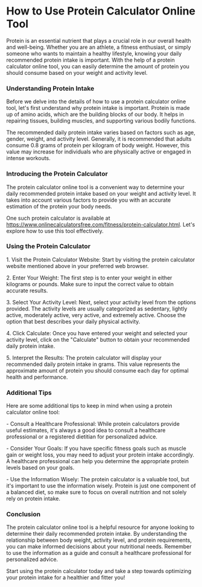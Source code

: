 How to Use Protein Calculator Online Tool
=========================================

Protein is an essential nutrient that plays a crucial role in our overall health and well-being. Whether you are an athlete, a fitness enthusiast, or simply someone who wants to maintain a healthy lifestyle, knowing your daily recommended protein intake is important. With the help of a protein calculator online tool, you can easily determine the amount of protein you should consume based on your weight and activity level.

### Understanding Protein Intake

Before we delve into the details of how to use a protein calculator online tool, let's first understand why protein intake is important. Protein is made up of amino acids, which are the building blocks of our body. It helps in repairing tissues, building muscles, and supporting various bodily functions.

The recommended daily protein intake varies based on factors such as age, gender, weight, and activity level. Generally, it is recommended that adults consume 0.8 grams of protein per kilogram of body weight. However, this value may increase for individuals who are physically active or engaged in intense workouts.

### Introducing the Protein Calculator

The protein calculator online tool is a convenient way to determine your daily recommended protein intake based on your weight and activity level. It takes into account various factors to provide you with an accurate estimation of the protein your body needs.

One such protein calculator is available at <https://www.onlinecalculatorsfree.com/fitness/protein-calculator.html>. Let's explore how to use this tool effectively.

### Using the Protein Calculator

1\. Visit the Protein Calculator Website: Start by visiting the protein calculator website mentioned above in your preferred web browser.

2\. Enter Your Weight: The first step is to enter your weight in either kilograms or pounds. Make sure to input the correct value to obtain accurate results.

3\. Select Your Activity Level: Next, select your activity level from the options provided. The activity levels are usually categorized as sedentary, lightly active, moderately active, very active, and extremely active. Choose the option that best describes your daily physical activity.

4\. Click Calculate: Once you have entered your weight and selected your activity level, click on the "Calculate" button to obtain your recommended daily protein intake.

5\. Interpret the Results: The protein calculator will display your recommended daily protein intake in grams. This value represents the approximate amount of protein you should consume each day for optimal health and performance.

### Additional Tips

Here are some additional tips to keep in mind when using a protein calculator online tool:

\- Consult a Healthcare Professional: While protein calculators provide useful estimates, it's always a good idea to consult a healthcare professional or a registered dietitian for personalized advice.

\- Consider Your Goals: If you have specific fitness goals such as muscle gain or weight loss, you may need to adjust your protein intake accordingly. A healthcare professional can help you determine the appropriate protein levels based on your goals.

\- Use the Information Wisely: The protein calculator is a valuable tool, but it's important to use the information wisely. Protein is just one component of a balanced diet, so make sure to focus on overall nutrition and not solely rely on protein intake.

### Conclusion

The protein calculator online tool is a helpful resource for anyone looking to determine their daily recommended protein intake. By understanding the relationship between body weight, activity level, and protein requirements, you can make informed decisions about your nutritional needs. Remember to use the information as a guide and consult a healthcare professional for personalized advice.

Start using the protein calculator today and take a step towards optimizing your protein intake for a healthier and fitter you!